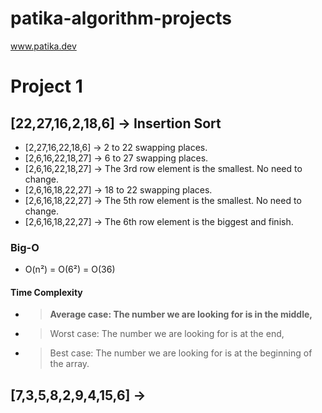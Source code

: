 # patika-algorithm-projects
www.patika.dev
# Project 1
## [22,27,16,2,18,6] -> Insertion Sort

- [2,27,16,22,18,6] -> 2 to 22 swapping places.
- [2,6,16,22,18,27] -> 6 to 27 swapping places.
- [2,6,16,22,18,27] -> The 3rd row element is the smallest. No need to change.
- [2,6,16,18,22,27] -> 18 to 22 swapping places.
- [2,6,16,18,22,27] -> The 5th row element is the smallest. No need to change.
- [2,6,16,18,22,27] -> The 6th row element is the biggest and finish.

### Big-O 
-  O(n²) = O(6²) = O(36)

#### Time Complexity
- > **Average case: The number we are looking for is in the middle,**
- > Worst case: The number we are looking for is at the end,
- > Best case: The number we are looking for is at the beginning of the array.

## [7,3,5,8,2,9,4,15,6] ->
